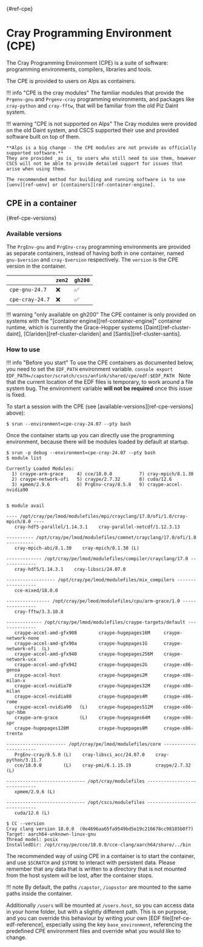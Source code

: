 [](){#ref-cpe}
# Cray Programming Environment (CPE)

The Cray Programming Environment (CPE) is a suite of software: programming environments, compilers, libraries and tools.

The CPE is provided to users on Alps as containers.

!!! info "CPE is the cray modules"
    The familiar modules that provide the `Prgenv-gnu` and `Prgenv-cray`  programming environments, and packages like `cray-python` and `cray-fftw`, that will be familiar from the old Piz Daint system.

!!! warning "CPE is not supported on Alps"
    The Cray modules were provided on the old Daint system, and CSCS supported their use and provided software built on top of them.

    **Alps is a big change - the CPE modules are not provide as officially supported software.**
    They are provided _as is_ to users who still need to use them, however CSCS will not be able to provide detailed support for issues that arise when using them.

    The recommended method for building and running software is to use [uenv][ref-uenv] or [containers][ref-container-engine].

## CPE in a container

[](){#ref-cpe-versions}
### Available versions

The `PrgEnv-gnu` and `PrgEnv-cray` programming environments are provided as separate containers, instead of having both in one container, named `gnu-$version` and `cray-$version` respectively.
The `version` is the CPE version in the container.

|                 | `zen2`   | `gh200` |
|-----------------|----------|---------|
| `cpe-gnu-24.7`  | ❌       | ✅      |
| `cpe-cray-24.7` | ❌       | ✅      |

!!! warning "only available on gh200"
    The CPE container is only provided on systems with the "[container engine][ref-container-engine]" container runtime, which is currently the Grace-Hopper systems [Daint][ref-cluster-daint], [Clariden][ref-cluster-clariden] and [Santis][ref-cluster-santis].

### How to use

!!! info "Before you start"
    To use the CPE containers as documented below, you need to set the `EDF_PATH` environment variable.
    ```console
    export EDF_PATH=/capstor/scratch/cscs/anfink/shared/cpe/edf:$EDF_PATH
    ```
    Note that the current location of the EDF files is temporary, to work around a file system bug.
    The environment variable __will not be required__ once this issue is fixed.

To start a session with the CPE (see [available-versions][ref-cpe-versions] above):
```console
$ srun --environment=cpe-cray-24.07 --pty bash
```
Once the container starts up you can directly use the programming environment, because there will be modules loaded by default at startup.

```console
$ srun -p debug --environment=cpe-cray-24.07 --pty bash
$ module list

Currently Loaded Modules:
  1) craype-arm-grace     4) cce/18.0.0          7) cray-mpich/8.1.30
  2) craype-network-ofi   5) craype/2.7.32       8) cuda/12.6
  3) xpmem/2.9.6          6) PrgEnv-cray/8.5.0   9) craype-accel-nvidia90


$ module avail

---- /opt/cray/pe/lmod/modulefiles/mpi/crayclang/17.0/ofi/1.0/cray-mpich/8.0 ----
   cray-hdf5-parallel/1.14.3.1    cray-parallel-netcdf/1.12.3.13

---------- /opt/cray/pe/lmod/modulefiles/comnet/crayclang/17.0/ofi/1.0 ----------
   cray-mpich-abi/8.1.30    cray-mpich/8.1.30 (L)

------------- /opt/cray/pe/lmod/modulefiles/compiler/crayclang/17.0 -------------
   cray-hdf5/1.14.3.1    cray-libsci/24.07.0

------------------ /opt/cray/pe/lmod/modulefiles/mix_compilers ------------------
   cce-mixed/18.0.0

---------------- /opt/cray/pe/lmod/modulefiles/cpu/arm-grace/1.0 ----------------
   cray-fftw/3.3.10.8

------------- /opt/cray/pe/lmod/modulefiles/craype-targets/default --------------
   craype-accel-amd-gfx908        craype-hugepages16M     craype-network-none
   craype-accel-amd-gfx90a        craype-hugepages1G      craype-network-ofi  (L)
   craype-accel-amd-gfx940        craype-hugepages256M    craype-network-ucx
   craype-accel-amd-gfx942        craype-hugepages2G      craype-x86-genoa
   craype-accel-host              craype-hugepages2M      craype-x86-milan-x
   craype-accel-nvidia70          craype-hugepages32M     craype-x86-milan
   craype-accel-nvidia80          craype-hugepages4M      craype-x86-rome
   craype-accel-nvidia90   (L)    craype-hugepages512M    craype-x86-spr-hbm
   craype-arm-grace        (L)    craype-hugepages64M     craype-x86-spr
   craype-hugepages128M           craype-hugepages8M      craype-x86-trento

---------------------- /opt/cray/pe/lmod/modulefiles/core -----------------------
   PrgEnv-cray/8.5.0 (L)    cray-libsci_acc/24.07.0    cray-python/3.11.7
   cce/18.0.0        (L)    cray-pmi/6.1.15.19         craype/2.7.32      (L)

----------------------------- /opt/cray/modulefiles -----------------------------
   xpmem/2.9.6 (L)

----------------------------- /opt/cscs/modulefiles -----------------------------
   cuda/12.6 (L)

$ CC --version
Cray clang version 18.0.0  (0e4696aa65fa9549bd5e19c216678cc98185b0f7)
Target: aarch64-unknown-linux-gnu
Thread model: posix
InstalledDir: /opt/cray/pe/cce/18.0.0/cce-clang/aarch64/share/../bin
```

The recommended way of using CPE in a container is to start the container, and use `$SCRATCH` and `$STORE` to interact with persistent data. Please remember that any data that is written to a directory that is not mounted from the host system will be lost, after the container stops.

!!! note
    By default, the paths `/capstor`, `/iopsstor` are mounted to the same paths inside the container.

Additionally `/users` will be mounted at `/users.host`, so you can access data in your home folder, but with a slightly different path. This is on purpose, and you can override this behaviour by writing your own [EDF file][ref-ce-edf-reference], especially using the key `base_environment`, referencing the predefined CPE environment files and override what you would like to change.
